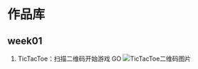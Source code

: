 # 作品库

## week01 

1. TicTacToe：扫描二维码开始游戏 GO
![TicTacToe二维码图片](http://qhewqxg9u.hb-bkt.clouddn.com/ticTacToe.png)
